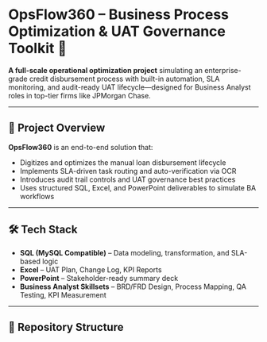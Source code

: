 # OpsFlow360 – Business Process Optimization & UAT Governance Toolkit 🚀

**A full-scale operational optimization project** simulating an enterprise-grade credit disbursement process with built-in automation, SLA monitoring, and audit-ready UAT lifecycle—designed for Business Analyst roles in top-tier firms like JPMorgan Chase.

---

## 📌 Project Overview

**OpsFlow360** is an end-to-end solution that:
- Digitizes and optimizes the manual loan disbursement lifecycle
- Implements SLA-driven task routing and auto-verification via OCR
- Introduces audit trail controls and UAT governance best practices
- Uses structured SQL, Excel, and PowerPoint deliverables to simulate BA workflows

---

## 🛠️ Tech Stack

- **SQL (MySQL Compatible)** – Data modeling, transformation, and SLA-based logic
- **Excel** – UAT Plan, Change Log, KPI Reports
- **PowerPoint** – Stakeholder-ready summary deck
- **Business Analyst Skillsets** – BRD/FRD Design, Process Mapping, QA Testing, KPI Measurement

---

## 📁 Repository Structure

